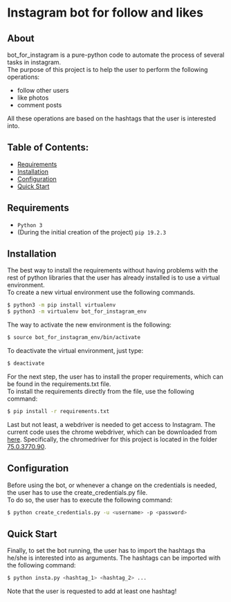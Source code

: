# Instagram bot for follow and likes

## About

bot_for_instagram is a pure-python code to automate the process of several tasks in instagram.\
The purpose of this project is to help the user to perform the following operations:

- follow other users 
- like photos
- comment posts

All these operations are based on the hashtags that the user is interested into.

## Table of Contents:

- [Requirements](#requirements)
- [Installation](#installation)
- [Configuration](#configuration)
- [Quick Start](#quick-start)

## Requirements

- `Python 3`
- (During the initial creation of the project) `pip 19.2.3`

## Installation

The best way to install the requirements without having problems with the rest of python libraries that the user has already installed is to use a virtual environment.\
To create a new virtual environment use the following commands.

````bash
$ python3 -m pip install virtualenv
$ python3 -m virtualenv bot_for_instagram_env
````

The way to activate the new environment is the following:

````bash
$ source bot_for_instagram_env/bin/activate
````

To deactivate the virtual environment, just type:

````bash
$ deactivate
````

For the next step, the user has to install the proper requirements, which can be found in the requirements.txt file.\
To install the requirements directly from the file, use the following command:

````bash
$ pip install -r requirements.txt
````

Last but not least, a webdriver is needed to get access to Instagram.
The current code uses the chrome webdriver, which can be downloaded from [here](https://chromedriver.storage.googleapis.com/index.html).
Specifically, the chromedriver for this project is located in the folder [75.0.3770.90](https://chromedriver.storage.googleapis.com/index.html?path=75.0.3770.90/).


## Configuration

Before using the bot, or whenever a change on the credentials is needed, the user has to use the create_credentials.py file.\
To do so, the user has to execute the following command:

````bash
$ python create_credentials.py -u <username> -p <password>
````

## Quick Start

Finally, to set the bot running, the user has to import the hashtags tha he/she is interested into as arguments.
The hashtags can be imported with the following command:

````bash
$ python insta.py <hashtag_1> <hashtag_2> ...
````

Note that the user is requested to add at least one hashtag!
